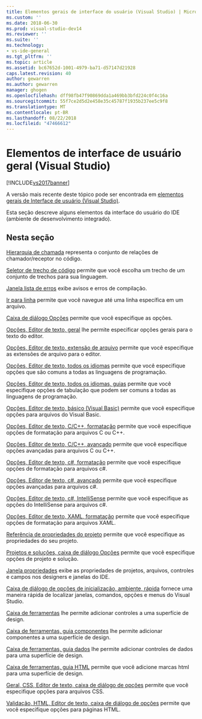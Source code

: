```yaml
---
title: Elementos gerais de interface do usuário (Visual Studio) | Microsoft Docs
ms.custom: ''
ms.date: 2018-06-30
ms.prod: visual-studio-dev14
ms.reviewer: ''
ms.suite: ''
ms.technology:
- vs-ide-general
ms.tgt_pltfrm: ''
ms.topic: article
ms.assetid: bc67652d-1001-4979-ba71-d57147d21928
caps.latest.revision: 40
author: gewarren
ms.author: gewarren
manager: ghogen
ms.openlocfilehash: dff98fb47f90869dda1a469bb3bfd224c0f4c16a
ms.sourcegitcommit: 55f7ce2d5d2e458e35c45787f1935b237ee5c9f8
ms.translationtype: MT
ms.contentlocale: pt-BR
ms.lasthandoff: 08/22/2018
ms.locfileid: "47466612"
---
```

# <a name="general-user-interface-elements-visual-studio"></a>Elementos de interface de usuário geral (Visual Studio)
[!INCLUDE[vs2017banner](../../includes/vs2017banner.md)]

A versão mais recente deste tópico pode ser encontrada em [elementos gerais de Interface de usuário (Visual Studio)](https://docs.microsoft.com/visualstudio/ide/reference/general-user-interface-elements-visual-studio).

Esta seção descreve alguns elementos da interface do usuário do IDE (ambiente de desenvolvimento integrado).

## <a name="in-this-section"></a>Nesta seção
 [Hierarquia de chamada](../../ide/reference/call-hierarchy.md) representa o conjunto de relações de chamador/receptor no código.

 [Seletor de trecho de código](../../ide/reference/code-snippet-picker.md) permite que você escolha um trecho de um conjunto de trechos para sua linguagem.

 [Janela lista de erros](../../ide/reference/error-list-window.md) exibe avisos e erros de compilação.

 [Ir para linha](../../ide/reference/go-to-line.md) permite que você navegue até uma linha específica em um arquivo.

 [Caixa de diálogo Opções](../../ide/reference/options-dialog-box-visual-studio.md) permite que você especifique as opções.

 [Opções, Editor de texto, geral](../../ide/reference/options-text-editor-general.md) lhe permite especificar opções gerais para o texto do editor.

 [Opções, Editor de texto, extensão de arquivo](../../ide/reference/options-text-editor-file-extension.md) permite que você especifique as extensões de arquivo para o editor.

 [Opções, Editor de texto, todos os idiomas](../../ide/reference/options-text-editor-all-languages.md) permite que você especifique opções que são comuns a todas as linguagens de programação.

 [Opções, Editor de texto, todos os idiomas, guias](../../ide/reference/options-text-editor-all-languages-tabs.md) permite que você especifique opções de tabulação que podem ser comuns a todas as linguagens de programação.

 [Opções, Editor de texto, básico (Visual Basic)](../../ide/reference/options-text-editor-basic-visual-basic.md) permite que você especifique opções para arquivos do Visual Basic.

 [Opções, Editor de texto, C/C++, formatação](../../ide/reference/options-text-editor-c-cpp-formatting.md) permite que você especifique opções de formatação para arquivos C ou C++.

 [Opções, Editor de texto, C/C++, avançado](../../ide/reference/options-text-editor-c-cpp-advanced.md) permite que você especifique opções avançadas para arquivos C ou C++.

 [Opções, Editor de texto, c#, formatação](../../ide/reference/options-text-editor-csharp-formatting.md) permite que você especifique opções de formatação para arquivos c#.

 [Opções, Editor de texto, c#, avançado](../../ide/reference/options-text-editor-csharp-advanced.md) permite que você especifique opções avançadas para arquivos c#.

 [Opções, Editor de texto, c#, IntelliSense](../../ide/reference/options-text-editor-csharp-intellisense.md) permite que você especifique as opções do IntelliSense para arquivos c#.

 [Opções, Editor de texto, XAML, formatação](../../ide/reference/options-text-editor-xaml-formatting.md) permite que você especifique opções de formatação para arquivos XAML.

 [Referência de propriedades do projeto](../../ide/reference/project-properties-reference.md) permite que você especifique as propriedades do seu projeto.

 [Projetos e soluções, caixa de diálogo Opções](../../ide/reference/projects-and-solutions-options-dialog-box.md) permite que você especifique opções de projeto e solução.

 [Janela propriedades](../../ide/reference/properties-window.md) exibe as propriedades de projetos, arquivos, controles e campos nos designers e janelas do IDE.

 [Caixa de diálogo de opções de inicialização, ambiente, rápida](../../ide/reference/quick-launch-environment-options-dialog-box.md) fornece uma maneira rápida de localizar janelas, comandos, opções e menus do Visual Studio.

 [Caixa de ferramentas](../../ide/reference/toolbox.md) lhe permite adicionar controles a uma superfície de design.

 [Caixa de ferramentas, guia componentes](../../ide/reference/toolbox-components-tab.md) lhe permite adicionar componentes a uma superfície de design.

 [Caixa de ferramentas, guia dados](../../ide/reference/toolbox-data-tab.md) lhe permite adicionar controles de dados para uma superfície de design.

 [Caixa de ferramentas, guia HTML](../../ide/reference/toolbox-html-tab.md) permite que você adicione marcas html para uma superfície de design.

 [Geral, CSS, Editor de texto, caixa de diálogo de opções](http://msdn.microsoft.com/library/b33a7617-e69d-4a11-938e-2e218a34a10c) permite que você especifique opções para arquivos CSS.

 [Validação, HTML, Editor de texto, caixa de diálogo de opções](http://msdn.microsoft.com/library/9c24ecfe-263e-4bf1-88de-d01be3992863) permite que você especifique opções para páginas HTML.